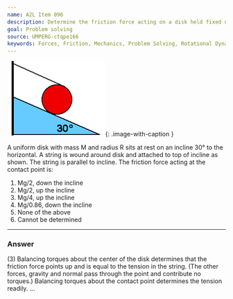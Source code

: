 ```yaml
---
name: A2L Item 096
description: Determine the friction force acting on a disk held fixed on an incline by a string wrapped around the disk and attached to the top of the incline.
goal: Problem solving
source: UMPERG-ctqpe166
keywords: Forces, Friction, Mechanics, Problem Solving, Rotational Dynamics
---
```


![Item096_fig1.gif](../images/Item096_fig1.gif){: .image-with-caption } 

A uniform disk with mass M and radius R sits at rest on an incline
30&deg; to the horizontal.  A string is wound around disk and attached
to top of incline as shown.  The string is parallel to incline.  The
friction force acting at the contact point is:

1. Mg/2, down the incline
2. Mg/2, up the incline
3. Mg/4, up the incline
4. Mg/0.86, down the incline
5. None of the above
6. Cannot be determined

<hr/>

### Answer

(3) Balancing torques about the center of the disk determines that the
friction force points up and is equal to the tension in the string. (The
other forces, gravity and normal pass through the point and contribute
no torques.) Balancing torques about the contact point determines the
tension readily.
...
